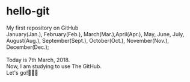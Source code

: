 # hello-git
My first repository on GitHub
<br/>
January(Jan.), February(Feb.), March(Mar.),April(Apr.), May, June, July, August(Aug.), September(Sept.), October(Oct.), November(Nov.), December(Dec.);<br/><br/>
Today is 7th March, 2018.<br/>
Now, I am studying to use The GitHub.<br/>
Let's go!:dancer::dancer::dancer:
